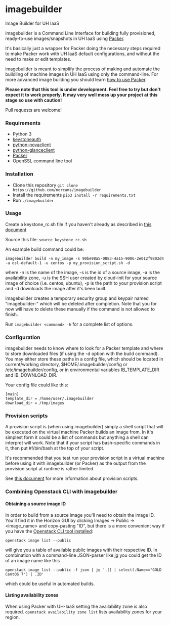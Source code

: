 # imagebuilder

Image Builder for UH IaaS

imagebuilder is a Command Line Interface for building fully provisioned,
ready-to-use images/snapshots in UH IaaS using [Packer](https://packer.io).

It's basically just a wrapper for Packer doing the necessary steps required to
make Packer work with UH IaaS default configurations, and without the need to
make or edit templates.

imagebuilder is meant to simplify the process of making and automate the
buildling of machine images in UH IaaS using only the command-line. For more
advanced image building you should learn [how to use
Packer](https://www.packer.io/docs/).

**Please note that this tool is under development. Feel free to try but don't
expect it to work properly. It may very well mess up your project at this stage
so use with caution!**

Pull requests are welcome!

### Requirements
* Python 3
* [keystoneauth](https://github.com/openstack/keystoneauth)
* [python-novaclient](https://github.com/openstack/python-novaclient)
* [python-glanceclient](https://github.com/openstack/python-glanceclient)
* [Packer](https://packer.io)
* OpenSSL command line tool


### Installation
- Clone this repository `git clone https://github.com/norcams/imagebuilder`
- Install the requirements `pip3 install -r requirements.txt`
- Run `./imagebuilder`

### Usage
Create a keystone_rc.sh file if you haven't already as described in
[this document](http://docs.uh-iaas.no/en/latest/api.html)

Source this file: `source keystone_rc.sh`

An example build command could be:

`imagebuilder build -n my_image -s 90be98a5-0883-4a15-9006-2e012f9802d4 -a osl-default-1 -u centos -p my_provision_script.sh -d`

where -n is the name of the image, -s is the id of a source image, -a is
the availability zone, -u is the SSH user created by cloud-init for your source
image of choice (i.e. centos, ubuntu), -p is the path to your provision script
and -d downloads the image after it's been built. 

imagebuilder creates a temporary security group and keypair named
"imagebuilder-<UUID>" which will be deleted after completion. Note that you for
now will have to delete these manually if the command is not allowed to finish. 

Run `imagebuilder <command> -h` for a complete list of options. 

### Configuration
imagebuilder needs to know where to look for a Packer template and where to
store downloaded files (if using the -d option with the build command). You may
either store these paths in a config file, which should be located in
current/working directory, $HOME/.imagebuilder/config or
/etc/imagebuilder/config, or in environmental variables IB_TEMPLATE_DIR and
IB_DOWNLOAD_DIR.

Your config file could like this:

```
[main]
template_dir = /home/user/.imagebuilder
download_dir = /tmp/images
```

### Provision scripts
A provision script is (when using imagebuilder) simply a shell script that will
be executed on the virtual machine Packer builds an image from. In it's simplest
form it could be a list of commands but anything a shell can interpret will
work. Note that if your script has bash-specific commands in it, then put #!/bin/bash 
at the top of your script.

It's recommended that you test run your provision script in a virtual machine
before using it with imagebuilder (or Packer) as the output from the provision
script at runtime is rather limited.

See [this document](https://www.packer.io/docs/provisioners/shell.html) for more
information about provision scripts.

### Combining Openstack CLI with imagebuilder

#### Obtaining a source image ID

In order to build from a source image you'll need to obtain the image ID. You'll
find it in the Horizon GUI by clicking Images -> Public -> <image_name> and
copy-pasting "ID", but there is a more convenient way if you have the [Openstack
CLI tool
installed](http://docs.uh-iaas.no/en/latest/api.html#openstack-command-line-interface-cli):

`openstack image list --public`

will give you a table of available public images with their respective ID. In
combination with a command-line JSON-parser like
[jq](https://stedolan.github.io/jq) you could get the ID of an image name like
this

`openstack image list --public -f json | jq '.[] | select(.Name=="GOLD CentOS 7") | .ID'`

which could be useful in automated builds.

#### Listing availability zones

When using Packer with UH-IaaS setting the availability zone is also required.
`openstack availability zone list` lists availability zones for your region.
